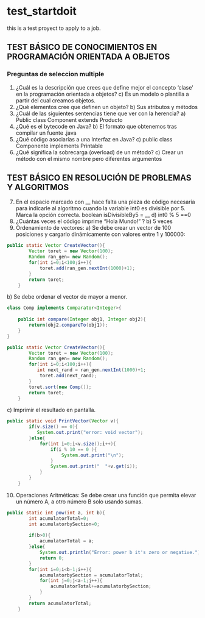 # test_startdoit
this is a test proyect to apply to a job.

## TEST BÁSICO DE CONOCIMIENTOS EN PROGRAMACIÓN ORIENTADA A OBJETOS 
### Preguntas de seleccion multiple
1. ¿Cuál es la descripción que crees que define mejor el concepto ‘clase’ en la
programación orientada a objetos?
  c) Es un modelo o plantilla a partir del cual creamos objetos.
2.  ¿Qué elementos cree que definen un objeto?
b) Sus atributos y métodos
3. ¿Cuál de las siguientes sentencias tiene que ver con la herencia?
a) Public class Component extends Producto
4. ¿Qué es el bytecode en Java?
b) El formato que obtenemos tras compilar un fuente .java
5. ¿Qué código asociarías a una Interfaz en Java?
c) public class Componente implements Printable
6. ¿Qué significa la sobrecarga (overload) de un método?
c) Crear un método con el mismo nombre pero diferentes argumentos
## TEST BÁSICO EN RESOLUCIÓN DE PROBLEMAS Y ALGORITMOS
7. En el espacio marcado con __ hace falta una pieza de código necesaria para indicarle al algoritmo cuando la variable int0 es divisible por 5. Marca la opción correcta.
boolean isDivisibleBy5 = __
d) int0 % 5 ==0
8. ¿Cuántas veces el código imprime “Hola Mundo!” ?
b) 5 veces
9. Ordenamiento de vectores:
a) Se debe crear un vector de 100 posiciones y cargarlo dinámicamente con valores
entre 1 y 100000:

```java
public static Vector CreateVector(){
        Vector toret = new Vector(100);
        Random ran_gen= new Random();
        for(int i=0;i<100;i++){
            toret.add(ran_gen.nextInt(1000)+1);
        }
        return toret;
    }
```
b) Se debe ordenar el vector de mayor a menor.
```java
class Comp implements Comparator<Integer>{
    
    public int compare(Integer obj1, Integer obj2){
        return(obj2.compareTo(obj1));
    }
}

public static Vector CreateVector(){
        Vector toret = new Vector(100);
        Random ran_gen= new Random();
        for(int i=0;i<100;i++){
           int next_rand = ran_gen.nextInt(1000)+1;
            toret.add(next_rand);
        }
        toret.sort(new Comp());
        return toret;
    }
```
c) Imprimir el resultado en pantalla.

```java
public static void PrintVector(Vector v){
        if(v.size() == 0){
           System.out.print("error: void vector"); 
        }else{
            for(int i=0;i<v.size();i++){
                if(i % 10 == 0 ){
                    System.out.print("\n");
                }
                System.out.print("  "+v.get(i));
            }
        }
    }
```
10. Operaciones Aritméticas: Se debe crear una función que permita elevar un número A, a
otro número B solo usando sumas.
```java
public static int pow(int a, int b){
        int acumulatorTotal=0;
        int acumulatorbySection=0;
        
        if(b>0){
            acumulatorTotal = a;
        }else{
            System.out.println("Error: power b it's zero or negative.");
            return 0;
        }
        for(int i=0;i<b-1;i++){
            acumulatorbySection = acumulatorTotal;
            for(int j=0;j<a-1;j++){
                acumulatorTotal+=acumulatorbySection;
            }
        }
        return acumulatorTotal;
    }
```
